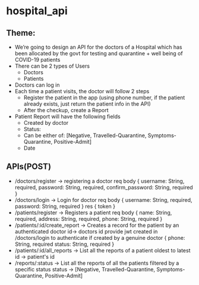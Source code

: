 # hospital_api
## Theme:
  - We’re going to design an API for the doctors of a Hospital which has been allocated by the
  govt for testing and quarantine + well being of COVID-19 patients
  - There can be 2 types of Users
    - Doctors
    - Patients
  - Doctors can log in
  - Each time a patient visits, the doctor will follow 2 steps
    - Register the patient in the app (using phone number, if the patient already exists, just
      return the patient info in the API)
     - After the checkup, create a Report
  - Patient Report will have the following fields
    - Created by doctor
    - Status: 
     - Can be either of: [Negative, Travelled-Quarantine, Symptoms-Quarantine, Positive-Admit]
    - Date
 ## APIs(POST)
  - /doctors/register  -> registering a doctor
      req body
      {
        username: String, required,
        password: String, required,
        confirm_password: String, required
      }
  - /doctors/login  -> Login for doctor
      req body
      {
        username: String, required,
        password: String, required
      }
      res
      {
        token
      }
  - /patients/register -> Registers a patient
      req body
      {
        name: String, required,
        address: String, required,
        phone: String, required
      }
  - /patients/:id/create_report  -> Creates a record for the patient by an authenticated doctor
      id-> doctors id
      provide jwt created in /doctors/login to authenticate if created by a genuine doctor
      {
        phone: String, required
        status: String, required
      }
  - /patients/:id/all_reports → List all the reports of a patient oldest to latest
      id -> patient's id 
  - /reports/:status → List all the reports of all the patients filtered by a specific status
      status -> [Negative, Travelled-Quarantine, Symptoms-Quarantine, Positive-Admit]
